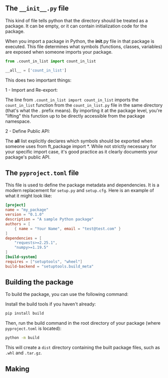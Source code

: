 ## The `__init__.py` file

This kind of file tells python that the directory should be treated as a package. It can be empty, or it can contain initialization code for the package.

When you import a package in Python, the __init__.py file in that package is executed. This file determines what symbols (functions, classes, variables) are exposed when someone imports your package.

```python
from .count_in_list import count_in_list

__all__ = ['count_in_list']
```

This does two important things:

1 - Import and Re-export:

The line from `.count_in_list import count_in_list` imports the `count_in_list` function from the `count_in_list.py` file in the same directory (that's what the . prefix means).
By importing it at the package level, you're "lifting" this function up to be directly accessible from the package namespace.

2 - Define Public API:

The __all__ list explicitly declares which symbols should be exported when someone uses from ft_package import *.
While not strictly necessary for your specific import case, it's good practice as it clearly documents your package's public API.

## The `pyproject.toml` file
This file is used to define the package metadata and dependencies. It is a modern replacement for `setup.py` and `setup.cfg`. Here is an example of what it might look like:

```toml
[project]
name = "my_package"
version = "0.1.0"
description = "A sample Python package"
authors = [
	{ name = "Your Name", email = "test@test.com" }
]
dependencies = [
	"requests>=2.25.1",
	"numpy>=1.19.5"
]
[build-system]
requires = ["setuptools", "wheel"]
build-backend = "setuptools.build_meta"
```

## Building the package
To build the package, you can use the following command:

Install the build tools if you haven't already:

```bash
pip install build
```

Then, run the build command in the root directory of your package (where `pyproject.toml` is located):

```bash
python -m build
```

This will create a `dist` directory containing the built package files, such as `.whl` and `.tar.gz`.

## Making


